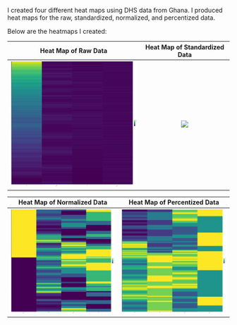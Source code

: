 I created four different heat maps using DHS data from Ghana. I produced heat maps for the raw, standardized, normalized, and percentized data.

Below are the heatmaps I created:

Heat Map of Raw Data  |  Heat Map of Standardized Data
:-------------------------:|:-------------------------:
<img src="raw.png" width="350"> | <img src="standard.png" width="350">

Heat Map of Normalized Data  |  Heat Map of Percentized Data
:-------------------------:|:-------------------------:
<img src="normal.png" width="350"> | <img src="percent.png" width="350">
